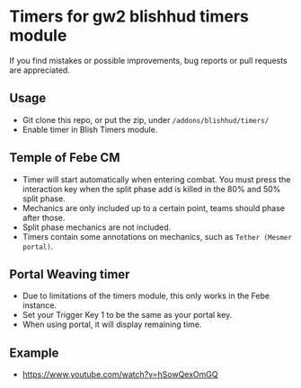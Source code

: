 # Timers for gw2 blishhud timers module
If you find mistakes or possible improvements, bug reports or pull requests are appreciated.

## Usage
- Git clone this repo, or put the zip, under `/addons/blishhud/timers/`
- Enable timer in Blish Timers module.

## Temple of Febe CM
- Timer will start automatically when entering combat. You must press the interaction key when the split phase add is killed in the 80% and 50% split phase.
- Mechanics are only included up to a certain point, teams should phase after those.
- Split phase mechanics are not included.
- Timers contain some annotations on mechanics, such as `Tether (Mesmer portal)`.

## Portal Weaving timer
- Due to limitations of the timers module, this only works in the Febe instance.
- Set your Trigger Key 1 to be the same as your portal key.
- When using portal, it will display remaining time.

## Example
- https://www.youtube.com/watch?v=hSowQexOmGQ
